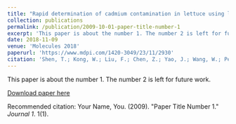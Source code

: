```yaml
---
title: "Rapid determination of cadmium contamination in lettuce using laser-induced breakdown spectroscopy"
collection: publications
permalink: /publication/2009-10-01-paper-title-number-1
excerpt: 'This paper is about the number 1. The number 2 is left for future work.'
date: 2018-11-09
venue: 'Molecules 2018'
paperurl: 'https://www.mdpi.com/1420-3049/23/11/2930'
citation: 'Shen, T.; Kong, W.; Liu, F.; Chen, Z.; Yao, J.; Wang, W.; Peng, J.; Chen, H.; He, Y. Rapid Determination of Cadmium Contamination in Lettuce Using Laser-Induced Breakdown Spectroscopy. Molecules 2018, 23, 2930.'
---
```

This paper is about the number 1. The number 2 is left for future work.

[Download paper here](https://doi.org/10.3390/molecules23112930)

Recommended citation: Your Name, You. (2009). "Paper Title Number 1." <i>Journal 1</i>. 1(1).
